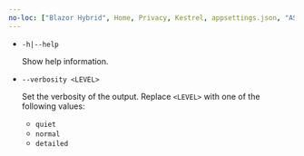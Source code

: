 ```yaml
---
no-loc: ["Blazor Hybrid", Home, Privacy, Kestrel, appsettings.json, "ASP.NET Core Identity", cookie, Cookie, Blazor, "Blazor Server", "Blazor WebAssembly", "Identity", "Let's Encrypt", Razor, SignalR]
---
```

* `-h|--help`

  Show help information.

* `--verbosity <LEVEL>`

  Set the verbosity of the output. Replace `<LEVEL>` with one of the following values:
  
  * `quiet`
  * `normal`
  * `detailed`
